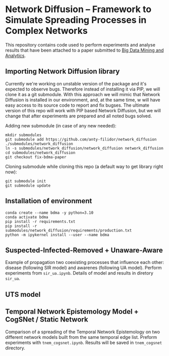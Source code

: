 # Network Diffusion – Framework to Simulate Spreading Processes in Complex Networks

This repository contains code used to perform experiments and analyse results 
that have been attached to a paper submitted to 
[Big Data Mining and Analytics](https://ieeexplore.ieee.org/xpl/RecentIssue.jsp?punumber=8254253).

## Importing Network Diffusion library
Currently we're working on unstable version of the package and it's expected to
observe bugs. Therefore instead of installing it via PIP, we will clone it as
a git submodule. With this approach we will mimic that Network Diffusion is 
installed in our environment, and, at the same time, w will have easy access 
to its source code to report and fix bugses. The ultimate version of this repo
will work with PIP based Network Diffusion, but we will change that after
experiments are prepared and all noted bugs solved.

Adding new submodule (in case of any new needed):
```
mkdir submodules
git submodule add https://github.com/anty-filidor/network_diffusion ./submodules/network_diffusion
ln -s submodules/network_diffusion/network_diffusion network_diffusion  
cd submodules/network_diffusion
git checkout fix-bdma-paper
```

Cloning submodule while cloning this repo (a default way to get library right now):
```
git submodule init
git submodule update
```

## Installation of environment
```
conda create --name bdma -y python=3.10
conda activate bdma
pip install -r requirements.txt
pip install -r submodules/network_diffusion/requirements/production.txt
python -m ipykernel install --user --name bdma
```

## Suspected-Infected-Removed + Unaware-Aware
Example of propagation two coexisting processes that influence each other: 
disease (following SIR model) and awarenes (following UA model). Perform 
experiments from `sir_ua.ipynb`. Details of model and results in diretory `sir_ua`.

## UTS model
<here a short description>

## Temporal Network Epistemology Model + CogSNet / Static Network
Comparison of a spreading of the Temporal Network Epistemology on two different
network models built from the same temporal edge list. Preform experiments with
`tnem_cogsnet.ipynb`. Results will be saved in `tnem_cogsnet` directory.
